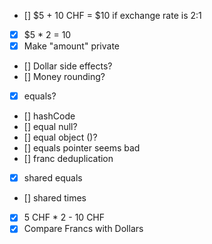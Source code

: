 - [] $5 + 10 CHF = $10 if exchange rate is 2:1 
- [X] $5 * 2 = 10
- [X] Make "amount" private
- [] Dollar side effects?
- [] Money rounding?
- [X] equals?
- [] hashCode
- [] equal null?
- [] equal object ()?
- [] equals pointer seems bad
- [] franc deduplication
- [X] shared equals 
- [] shared times
- [X] 5 CHF * 2 - 10 CHF
- [X] Compare Francs with Dollars